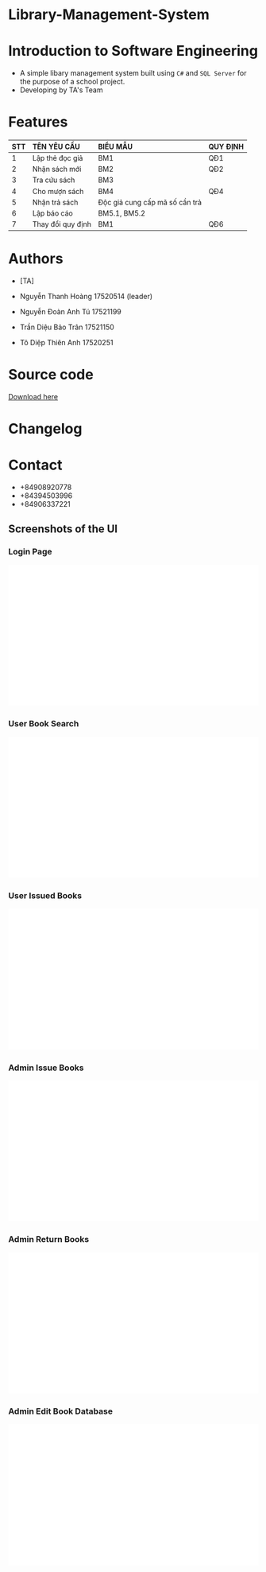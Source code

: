 # Library-Management-System
# Introduction to Software Engineering

* A simple libary management system built using `C#` and `SQL Server` for the purpose of a school project. 
* Developing by TA's Team

# Features

| STT | TÊN YÊU CẦU       | BIỂU MẪU                        | QUY ĐỊNH |
|:----|:------------------|:--------------------------------|:---------|
| 1   | Lập thẻ đọc giả   | BM1                             | QĐ1      |
| 2   | Nhận sách mới     | BM2                             | QĐ2      |
| 3   | Tra cứu sách      | BM3                             |          |
| 4   | Cho mượn sách     | BM4                             | QĐ4      |
| 5   | Nhận trả sách     | Độc giả cung cấp mã số cần trả  |          |
| 6   | Lập báo cáo       | BM5.1, BM5.2                    |          | 
| 7   | Thay đổi quy định | BM1                             | QĐ6      |

# Authors

- [TA]

- Nguyễn Thanh Hoàng	17520514 (leader)
- Nguyễn Đoàn Anh Tú	17521199 
- Trần Diệu Bảo Trân	17521150
- Tô Diệp Thiên Anh 	17520251

# Source code
[Download here](https://pages.github.com/)

# Changelog

# Contact

- +84908920778
- +84394503996
- +84906337221
## Screenshots of the UI

### Login Page
![Login Screenshot](./screens/login.png?raw=true)
### User Book Search
![User Book Search Screenshot](./screens/user_book_search.png?raw=true)
### User Issued Books
![User Issued Books Screenshot](./screens/user_issued_books.png?raw=true)
### Admin Issue Books
![Admin Issue Books](./screens/admin_issue_books.png?raw=true)
### Admin Return Books
![Admin Return Books](./screens/admin_return_books.png?raw=true)
### Admin Edit Book Database
![Admin Edit Book Database](./screens/admin_edit_book_DB.png?raw=true)
